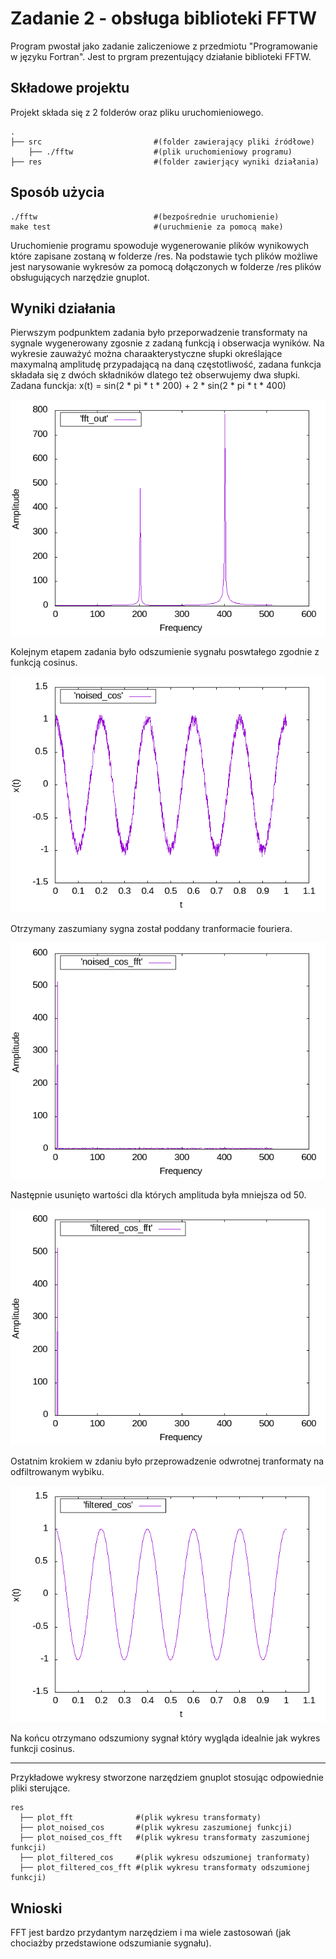 # Zadanie 2 - obsługa biblioteki FFTW

Program pwostał jako zadanie zaliczeniowe z przedmiotu "Programowanie w języku Fortran". Jest to prgram prezentujący działanie biblioteki FFTW.

## Składowe projektu

Projekt składa się z 2 folderów oraz pliku uruchomieniowego.
```
.
├── src                         #(folder zawierający pliki źródłowe)
    ├── ./fftw                  #(plik uruchomieniowy programu)
├── res                         #(folder zawierjący wyniki działania)
```

## Sposób użycia
```
./fftw                          #(bezpośrednie uruchomienie)
make test                       #(uruchmienie za pomocą make)
```

Uruchomienie programu spowoduje wygenerowanie plików wynikowych które zapisane zostaną w folderze /res. Na podstawie tych plików możliwe jest narysowanie wykresów za pomocą dołączonych w folderze /res plików obsługujących narzędzie gnuplot.

## Wyniki działania
Pierwszym podpunktem zadania było przeporwadzenie transformaty na sygnale wygenerowany zgosnie z zadaną funkcją i obserwacja wyników. Na wykresie zauważyć można charaakterystyczne słupki określające maxymalną amplitudę przypadającą na daną częstotliwość, zadana funkcja składała się z dwóch składników dlatego też obserwujemy dwa słupki. Zadana funckja: x(t) = sin(2 * pi * t * 200) + 2 * sin(2 * pi * t * 400) 

![alt text](https://github.com/Marwin34/Fortran_homework_2/blob/master/res/fft_plot.png "Wykres tranformaty dla zadanej funkcji.")

Kolejnym etapem zadania było odszumienie sygnału poswtałego zgodnie z funkcją cosinus.

![alt text](https://github.com/Marwin34/Fortran_homework_2/blob/master/res/noised_cos_plot.png "Wykres zaszumionego sygnału.")

Otrzymany zaszumiany sygna został poddany tranformacie fouriera.

![alt text](https://github.com/Marwin34/Fortran_homework_2/blob/master/res/noised_cos_fft_plot.png "Wykres tranformaty zszumionego sygnału.")

Następnie usunięto wartości dla których amplituda była mniejsza od 50.

![alt text](https://github.com/Marwin34/Fortran_homework_2/blob/master/res/filtered_cos_fft_plot.png "Wykres przefiltrowanej tranformaty.")

Ostatnim krokiem w zdaniu było przeprowadzenie odwrotnej tranformaty na odfiltrowanym wybiku.

![alt text](https://github.com/Marwin34/Fortran_homework_2/blob/master/res/filtered_cos_plot.png "Wykres odszumiony sygnał.")

Na końcu otrzymano odszumiony sygnał który wygląda idealnie jak wykres funkcji cosinus.
    
___

Przykładowe wykresy stworzone narzędziem gnuplot stosując odpowiednie pliki sterujące.

```
res
  ├── plot_fft              #(plik wykresu transformaty)
  ├── plot_noised_cos       #(plik wykresu zaszumionej funkcji)
  ├── plot_noised_cos_fft   #(plik wykresu transformaty zaszumionej funkcji)
  ├── plot_filtered_cos     #(plik wykresu odszumionej tranformaty)
  ├── plot_filtered_cos_fft #(plik wykresu transformaty odszumionej funkcji)
```

## Wnioski
FFT jest bardzo przydantym narzędziem i ma wiele zastosowań (jak chociażby przedstawione odszumianie sygnału). 
